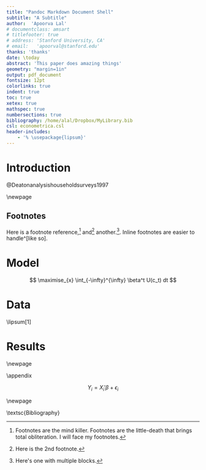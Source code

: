 ```yaml
---
title: "Pandoc Markdown Document Shell"
subtitle: "A Subtitle"
author:  'Apoorva Lal'
# documentclass: amsart
# titlefooter: true
# address: 'Stanford University, CA'
# email:   'apoorval@stanford.edu'
thanks: 'thanks'
date: \today
abstract: 'This paper does amazing things'
geometry: "margin=1in"
output: pdf_document
fontsize: 12pt
colorlinks: true
indent: true
toc: true
xetex: true
mathspec: true
numbersections: true
bibliography: /home/alal/Dropbox/MyLibrary.bib
csl: econometrica.csl
header-includes:
    - '% \usepackage{lipsum}' 
---
```


# Introduction

@Deatonanalysishouseholdsurveys1997

\newpage

## Footnotes

Here is a footnote reference,[^1] and[^2] another.[^longnote]. Inline
footnotes are easier to handle^[like so].

[^1]: Footnotes are the mind killer. Footnotes are the little-death
    that brings total obliteration. I will face my footnotes.

[^2]: Here is the 2nd footnote.

[^longnote]: Here's one with multiple blocks.

# Model

$$
\maximise_{x} \int_{-\infty}^{\infty} \beta^t U(c_t) dt
$$

# Data

\lipsum[1]

# Results

\newpage


\appendix

$$
Y_{i} = X_i'\beta + \epsilon_i
$$

\newpage 

\textsc{Bibliography}



